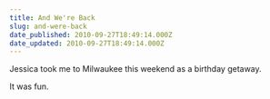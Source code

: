```yaml
---
title: And We're Back
slug: and-were-back
date_published: 2010-09-27T18:49:14.000Z
date_updated: 2010-09-27T18:49:14.000Z
---
```


Jessica took me to Milwaukee this weekend as a birthday getaway.

It was fun.
